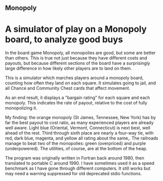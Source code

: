 ## Monopoly
# A simulator of play on a Monopoly board, to analyze good buys

In the board game Monopoly, all monopolies are good, but some are better than others.
This is true not just because they have different costs and payouts,
but because different sections of the board have a surprisingly large difference
in how likely other players are to land on them.

This is a simulator which marches players around a monopoly board,
counting how often they land on each square.
It simulates going to jail,
and all Chance and Community Chest cards that affect movement.

As an end result, it displays a "bargain rating" for each square and each monopoly.
This indicates the rate of payout, relative to the cost of fully monopolizing it.

My finding: the orange monopoly (St James, Tennessee, New York) has by far the best
payout to cost ratio, as many experienced players are already well aware.
Light blue (Oriental, Vermont, Connecticut) is next best, well ahead of the rest.
Third through sixth place are nearly a four-way tie,
with red, dark blue, magenta, and yellow all rating about the same,.
The railroads manage to beat two of the monopolies:
green (overpriced) and purple (underpowered).
The utilities, of course, are at the bottom of the heap.

The program was originally written in Fortran back around 1980,
then translated to portable C around 1990.
I have sometimes used it as a speed benchmark as I have gone through different computers.
It still works but may need a warning suppressed for old deprecated stdio functions.
